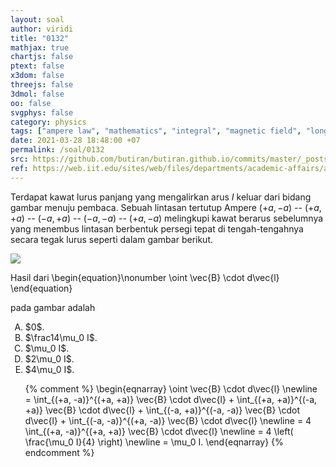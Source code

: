 ```yaml
---
layout: soal
author: viridi
title: "0132"
mathjax: true
chartjs: false
ptext: false
x3dom: false
threejs: false
3dmol: false
oo: false
svgphys: false
category: physics
tags: ["ampere law", "mathematics", "integral", "magnetic field", "long wire", "line integral", "square loop", "fi1202", "2020-1"]
date: 2021-03-28 18:48:00 +07
permalink: /soal/0132
src: https://github.com/butiran/butiran.github.io/commits/master/_posts/soal/13/2021-03-28-ampere-law-long-wire-square-loop.md
ref: https://web.iit.edu/sites/web/files/departments/academic-affairs/academic-resource-center/pdfs/Amperes_law.pdf
---
```

Terdapat kawat lurus panjang yang mengalirkan arus $I$ keluar dari bidang gambar menuju pembaca. Sebuah lintasan tertutup Ampere $(+a, -a)$ -- $(+a, +a)$ -- $(-a, +a)$ -- $(-a, -a)$ -- $(+a, -a)$ melingkupi kawat berarus sebelumnya yang menembus lintasan berbentuk persegi tepat di tengah-tengahnya secara tegak lurus seperti dalam gambar berikut.

![](/assets/img/soal/13/0132.png)

Hasil dari
\begin{equation}\nonumber
\oint \vec{B} \cdot d\vec{l}
\end{equation}

pada gambar adalah

<ol type="A">
<li>$0$.
<li>$\frac14\mu_0 I$.
<li>$\mu_0 I$.
<li>$2\mu_0 I$.
<li>$4\mu_0 I$.

{% comment %}
\begin{eqnarray}
\oint \vec{B} \cdot d\vec{l} \newline
= \int_{(+a, -a)}^{(+a, +a)} \vec{B} \cdot d\vec{l} + \int_{(+a, +a)}^{(-a, +a)} \vec{B} \cdot d\vec{l} + \int_{(-a, +a)}^{(-a, -a)} \vec{B} \cdot d\vec{l} + \int_{(-a, -a)}^{(+a, -a)} \vec{B} \cdot d\vec{l} \newline
= 4 \int_{(+a, -a)}^{(+a, +a)} \vec{B} \cdot d\vec{l} \newline
= 4 \left( \frac{\mu_0 I}{4} \right) \newline
= \mu_0 I.
\end{eqnarray}
{% endcomment %}
